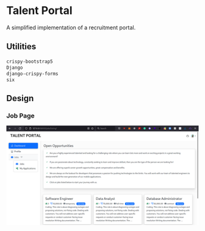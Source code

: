 # Talent Portal

A simplified implementation of a recruitment portal.

## Utilities

```text
crispy-bootstrap5
Django
django-crispy-forms
six
```

## Design

### Job Page

![Job listing page](/static/img/jobpage.png)
